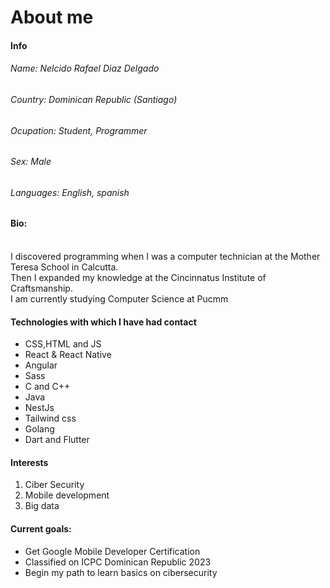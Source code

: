 # About me

<h4> Info </h4>
<h6> Name: Nelcido Rafael Diaz Delgado </h6>
<h6> Country: Dominican Republic (Santiago) </h6>
<h6> Ocupation: Student, Programmer</h6>
<h6> Sex: Male</h6>
<h6> Languages: English, spanish </h6>

<h4>Bio:</h4>

<p>
<br/>I discovered programming when I was a computer technician at the Mother Teresa School in Calcutta.<br/>
Then I expanded my knowledge at the Cincinnatus Institute of Craftsmanship. <br/>
I am currently studying Computer Science at Pucmm
</p>

<h4>Technologies with which I have had contact</h4>
<ul>
 <li>CSS,HTML and JS</li>
 <li>React & React Native</li>
 <li>Angular</li>
 <li>Sass</li>
 <li>C and C++</li>
 <li>Java</li>
 <li>NestJs</li>
 <li>Tailwind css</li>
 <li>Golang</li>
 <li>Dart and Flutter </li>
</ul>

<h4>Interests</h4>
<ol>
  <li>Ciber Security</li>
  <li>Mobile development </li>
  <li>Big data </li>
 </ol>
 
 <h4>Current goals:</h4>
  <ul>
   <li> Get Google Mobile Developer Certification </li>
   <li> Classified on ICPC Dominican Republic 2023 </li>
   <li> Begin my path to learn basics on cibersecurity </li>
  </ul>
